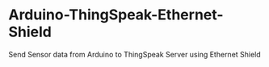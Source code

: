 # Arduino-ThingSpeak-Ethernet-Shield
Send Sensor data from Arduino to ThingSpeak Server using Ethernet Shield
